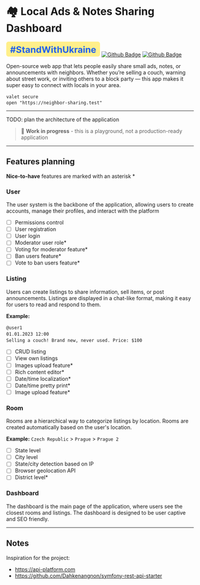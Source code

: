 # 🏘 Local Ads & Notes Sharing Dashboard

[![StandWithUkraine](https://raw.githubusercontent.com/vshymanskyy/StandWithUkraine/main/badges/StandWithUkraine.svg)](https://github.com/vshymanskyy/StandWithUkraine/blob/main/docs/README.md)
[![Github Badge](https://img.shields.io/github/followers/digitalandyeu?label=@digitalandyeu&style=social)](https://www.github.com/digitalandyeu)
[![Github Badge](https://img.shields.io/github/followers/andriilive?label=@andriilive&style=social)](https://www.github.com/andriilive)

Open-source web app that lets people easily share small ads, notes, or announcements with neighbors. Whether you’re selling a couch, warning about street work, or inviting others to a block party — this app makes it super easy to connect with locals in your area.


```shell
valet secure
open "https://neighbor-sharing.test"
```

----

TODO: plan the architecture of the application

> 🚧️ **Work in progress** - this is a playground, not a production-ready application

---

## Features planning

**Nice-to-have** features are marked with an asterisk *

### User

The user system is the backbone of the application, allowing users to create accounts, manage their profiles, and interact with the platform

- [ ] Permissions control
- [ ] User registration
- [ ] User login
- [ ] Moderator user role*
- [ ] Voting for moderator feature*
- [ ] Ban users feature*
- [ ] Vote to ban users feature*

### Listing

Users can create listings to share information, sell items, or post announcements. Listings are displayed in a chat-like format, making it easy for users to read and respond to them.

**Example:**

```txt
@user1
01.01.2023 12:00
Selling a couch! Brand new, never used. Price: $100
```

- [ ] CRUD listing
- [ ] View own listings
- [ ] Images upload feature*
- [ ] Rich content editor*
- [ ] Date/time localization*
- [ ] Date/time pretty print*
- [ ] Image upload feature*

### Room

Rooms are a hierarchical way to categorize listings by location. Rooms are created automatically based on the user's location.

**Example:** `Czech Republic` > `Prague` > `Prague 2`

- [ ] State level
- [ ] City level
- [ ] State/city detection based on IP
- [ ] Browser geolocation API
- [ ] District level*

### Dashboard

The dashboard is the main page of the application, where users see the closest rooms and listings. The dashboard is designed to be user captive and SEO friendly.

---

## Notes

Inspiration for the project:

- https://api-platform.com
- https://github.com/Dahkenangnon/symfony-rest-api-starter